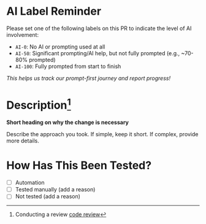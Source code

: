 # **AI Label Reminder**

Please set one of the following labels on this PR to indicate the level of AI involvement:
- `AI-0`: No AI or prompting used at all
- `AI-50`: Significant prompting/AI help, but not fully prompted (e.g., ~70-80% prompted)
- `AI-100`: Fully prompted from start to finish

_This helps us track our prompt-first journey and report progress!_

# Description[^1]

**Short heading on why the change is necessary**

Describe the approach you took. 
If simple, keep it short. 
If complex, provide more details.

# How Has This Been Tested?

- [ ] Automation
- [ ] Tested manually (add a reason)
- [ ] Not tested (add a reason)

[^1]: Conducting a review [code review](https://katanaos.atlassian.net/wiki/spaces/EN/pages/82116626/How+to+conduct+Code+Review)

